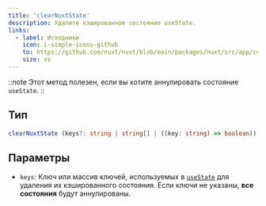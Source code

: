 ```yaml
---
title: 'clearNuxtState'
description: Удалите кэшированное состояние useState.
links:
  - label: Исходники
    icon: i-simple-icons-github
    to: https://github.com/nuxt/nuxt/blob/main/packages/nuxt/src/app/composables/state.ts
    size: xs
---
```


::note
Этот метод полезен, если вы хотите аннулировать состояние `useState`.
::

## Тип

```ts
clearNuxtState (keys?: string | string[] | ((key: string) => boolean)): void
```

## Параметры

- `keys`: Ключ или массив ключей, используемых в [`useState`](/docs/api/composables/use-state) для удаления их кэшированного состояния. Если ключи не указаны, **все состояния** будут аннулированы.
